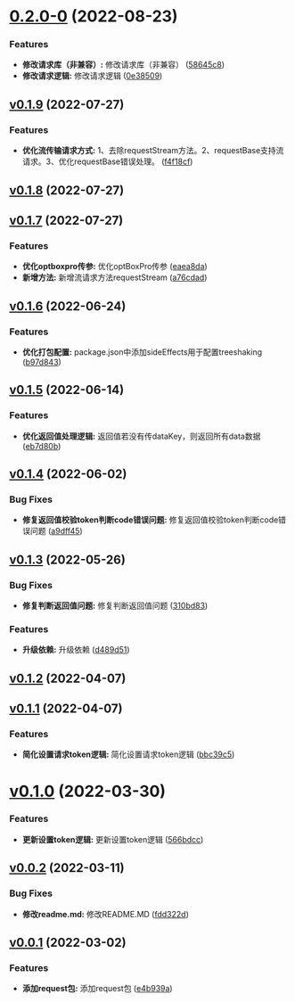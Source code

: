 # [0.2.0-0](https://github.com/qinshixixing/fortissimo/compare/request/v0.1.9...request/0.2.0-0) (2022-08-23)


### Features

* **修改请求库（非兼容）:** 修改请求库（非兼容） ([58645c8](https://github.com/qinshixixing/fortissimo/commit/58645c8b974ad9a719d722f06aba99990519b64a))
* **修改请求逻辑:** 修改请求逻辑 ([0e38509](https://github.com/qinshixixing/fortissimo/commit/0e385093a85204330f0cbea32ac5040c587009c2))



## [v0.1.9](https://github.com/qinshixixing/fortissimo/compare/request/v0.1.8...request/v0.1.9) (2022-07-27)


### Features

* **优化流传输请求方式:** 1、去除requestStream方法。2、requestBase支持流请求。3、优化requestBase错误处理。 ([f4f18cf](https://github.com/qinshixixing/fortissimo/commit/f4f18cf8637f3e993fd40ea5fc77d1cb57d1cd90))



## [v0.1.8](https://github.com/qinshixixing/fortissimo/compare/request/v0.1.7...request/v0.1.8) (2022-07-27)



## [v0.1.7](https://github.com/qinshixixing/fortissimo/compare/request/v0.1.6...request/v0.1.7) (2022-07-27)


### Features

* **优化optboxpro传参:** 优化optBoxPro传参 ([eaea8da](https://github.com/qinshixixing/fortissimo/commit/eaea8da0956e937eeb185ea3f27576c64efb08cd))
* **新增方法:** 新增流请求方法requestStream ([a76cdad](https://github.com/qinshixixing/fortissimo/commit/a76cdade40fcfa2286522163982f71cf16901191))



## [v0.1.6](https://github.com/qinshixixing/fortissimo/compare/request/v0.1.5...request/v0.1.6) (2022-06-24)


### Features

* **优化打包配置:** package.json中添加sideEffects用于配置treeshaking ([b97d843](https://github.com/qinshixixing/fortissimo/commit/b97d843958748591c1da4a323fe86cceafacb770))



## [v0.1.5](https://github.com/qinshixixing/fortissimo/compare/request/v0.1.4...request/v0.1.5) (2022-06-14)


### Features

* **优化返回值处理逻辑:** 返回值若没有传dataKey，则返回所有data数据 ([eb7d80b](https://github.com/qinshixixing/fortissimo/commit/eb7d80b4250dac31019e05933f8ba00c8f596ffe))



## [v0.1.4](https://github.com/qinshixixing/fortissimo/compare/request/v0.1.3...request/v0.1.4) (2022-06-02)


### Bug Fixes

* **修复返回值校验token判断code错误问题:** 修复返回值校验token判断code错误问题 ([a9dff45](https://github.com/qinshixixing/fortissimo/commit/a9dff45d69b0d992332afc8f96d0029afb040a7f))



## [v0.1.3](https://github.com/qinshixixing/fortissimo/compare/request/v0.1.2...request/v0.1.3) (2022-05-26)


### Bug Fixes

* **修复判断返回值问题:** 修复判断返回值问题 ([310bd83](https://github.com/qinshixixing/fortissimo/commit/310bd83814d7954b7fbb1ebe30d2f8a422ce9f2e))


### Features

* **升级依赖:** 升级依赖 ([d489d51](https://github.com/qinshixixing/fortissimo/commit/d489d5199f9d938e0b7fc4bd7c941f48cdd494f1))



## [v0.1.2](https://github.com/qinshixixing/fortissimo/compare/request/v0.1.1...request/v0.1.2) (2022-04-07)



## [v0.1.1](https://github.com/qinshixixing/fortissimo/compare/request/v0.1.0...request/v0.1.1) (2022-04-07)


### Features

* **简化设置请求token逻辑:** 简化设置请求token逻辑 ([bbc39c5](https://github.com/qinshixixing/fortissimo/commit/bbc39c512c51371795d0ce72fa16b06ee9c0b42c))



# [v0.1.0](https://github.com/qinshixixing/fortissimo/compare/request/v0.0.2...request/v0.1.0) (2022-03-30)


### Features

* **更新设置token逻辑:** 更新设置token逻辑 ([566bdcc](https://github.com/qinshixixing/fortissimo/commit/566bdcc57375f9a8ac04825be4d8eec45014dda1))



## [v0.0.2](https://github.com/qinshixixing/fortissimo/compare/request/v0.0.1...request/v0.0.2) (2022-03-11)


### Bug Fixes

* **修改readme.md:** 修改README.MD ([fdd322d](https://github.com/qinshixixing/fortissimo/commit/fdd322de832a1b5d00b82715445b2fa8ba6ac1df))



## [v0.0.1](https://github.com/qinshixixing/fortissimo/compare/e4b939a5198a4255a1807e625f1baa2d3ff88a55...request/v0.0.1) (2022-03-02)


### Features

* **添加request包:** 添加request包 ([e4b939a](https://github.com/qinshixixing/fortissimo/commit/e4b939a5198a4255a1807e625f1baa2d3ff88a55))



